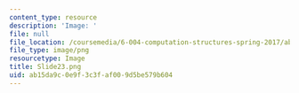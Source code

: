 ```yaml
---
content_type: resource
description: 'Image: '
file: null
file_location: /coursemedia/6-004-computation-structures-spring-2017/ab15da9c0e9f3c3faf009d5be579b604_Slide23.png
file_type: image/png
resourcetype: Image
title: Slide23.png
uid: ab15da9c-0e9f-3c3f-af00-9d5be579b604
---
```

